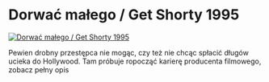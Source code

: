 Dorwać małego / Get Shorty 1995 
=============
[![Dorwać małego / Get Shorty 1995 ](http://vidos.pl/images/player.gif)](http://vidos.pl/dorwac-malego-get-shorty-1995)

 Pewien drobny przestępca nie mogąc, czy też nie chcąc spłacić długów ucieka do Hollywood. Tam próbuje ropocząć karierę producenta filmowego, zobacz pełny opis
